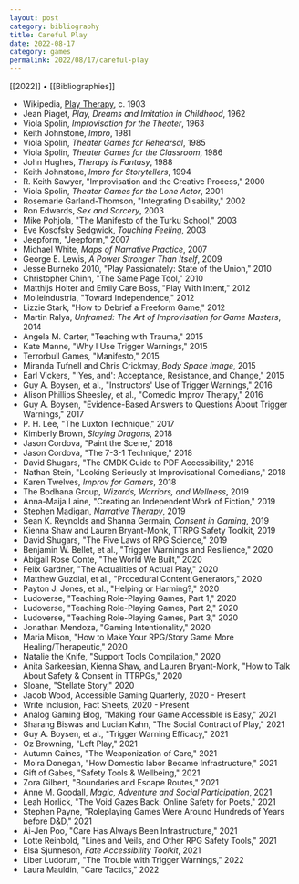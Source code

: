 ```yaml
---
layout: post
category: bibliography
title: Careful Play
date: 2022-08-17
category: games
permalink: 2022/08/17/careful-play
---
```


[[2022]] • [[Bibliographies]]

* Wikipedia, [Play Therapy](https://en.wikipedia.org/wiki/Play_therapy), c. 1903
* Jean Piaget, *Play, Dreams and Imitation in Childhood*, 1962
* Viola Spolin, *Improvisation for the Theater*, 1963
* Keith Johnstone, *Impro*, 1981
* Viola Spolin, *Theater Games for Rehearsal*, 1985
* Viola Spolin, *Theater Games for the Classroom*, 1986
* John Hughes, *Therapy is Fantasy*, 1988
* Keith Johnstone, *Impro for Storytellers*, 1994
* R. Keith Sawyer, "Improvisation and the Creative Process," 2000
* Viola Spolin, *Theater Games for the Lone Actor*, 2001
* Rosemarie Garland-Thomson, "Integrating Disability," 2002
* Ron Edwards, *Sex and Sorcery*, 2003
* Mike Pohjola, "The Manifesto of the Turku School," 2003
* Eve Kosofsky Sedgwick, *Touching Feeling*, 2003
* Jeepform, "Jeepform," 2007
* Michael White, *Maps of Narrative Practice*, 2007
* George E. Lewis, *A Power Stronger Than Itself*, 2009
* Jesse Burneko 2010, "Play Passionately: State of the Union," 2010
* Christopher Chinn, "The Same Page Tool," 2010
* Matthijs Holter and Emily Care Boss, "Play With Intent," 2012
* Molleindustria, "Toward Independence," 2012
* Lizzie Stark, "How to Debrief a Freeform Game," 2012
* Martin Ralya, *Unframed: The Art of Improvisation for Game Masters*, 2014
* Angela M. Carter, "Teaching with Trauma," 2015
* Kate Manne, "Why I Use Trigger Warnings," 2015
* Terrorbull Games, "Manifesto," 2015
* Miranda Tufnell and Chris Crickmay, *Body Space Image*, 2015
* Earl Vickers, "'Yes, and': Acceptance, Resistance, and Change," 2015
* Guy A. Boysen, et al., "Instructors' Use of Trigger Warnings," 2016
* Alison Phillips Sheesley, et al., "Comedic Improv Therapy," 2016
* Guy A. Boysen, "Evidence-Based Answers to Questions About Trigger Warnings," 2017
* P. H. Lee, "The Luxton Technique," 2017
* Kimberly Brown, *Slaying Dragons*, 2018
* Jason Cordova, "Paint the Scene," 2018
* Jason Cordova, "The 7-3-1 Technique," 2018
* David Shugars, "The GMDK Guide to PDF Accessibility," 2018
* Nathan Stein, "Looking Seriously at Improvisational Comedians," 2018
* Karen Twelves, *Improv for Gamers*, 2018
* The Bodhana Group, *Wizards, Warriors, and Wellness*, 2019
* Anna-Maija Laine, "Creating an Independent Work of Fiction," 2019
* Stephen Madigan, *Narrative Therapy*, 2019
* Sean K. Reynolds and Shanna Germain, *Consent in Gaming*, 2019
* Kienna Shaw and Lauren Bryant-Monk, TTRPG Safety Toolkit, 2019
* David Shugars, "The Five Laws of RPG Science," 2019
* Benjamin W. Bellet, et al., "Trigger Warnings and Resilience," 2020
* Abigail Rose Conte, "The World We Built," 2020
* Felix Gardner, "The Actualities of Actual Play," 2020
* Matthew Guzdial, et al., "Procedural Content Generators," 2020
* Payton J. Jones, et al., "Helping or Harming?," 2020
* Ludoverse, "Teaching Role-Playing Games, Part 1," 2020
* Ludoverse, "Teaching Role-Playing Games, Part 2," 2020
* Ludoverse, "Teaching Role-Playing Games, Part 3," 2020
* Jonathan Mendoza, "Gaming Intentionality," 2020
* Maria Mison, "How to Make Your RPG/Story Game More Healing/Therapeutic," 2020
* Natalie the Knife, "Support Tools Compilation," 2020
* Anita Sarkeesian, Kienna Shaw, and Lauren Bryant-Monk, "How to Talk About Safety & Consent in TTRPGs," 2020
* Sloane, "Stellate Story," 2020
* Jacob Wood, Accessible Gaming Quarterly, 2020 - Present
* Write Inclusion, Fact Sheets, 2020 - Present
* Analog Gaming Blog, "Making Your Game Accessible is Easy," 2021
* Sharang Biswas and Lucian Kahn, "The Social Contract of Play," 2021
* Guy A. Boysen, et al., "Trigger Warning Efficacy," 2021
* Oz Browning, "Left Play," 2021
* Autumn Caines, "The Weaponization of Care," 2021
* Moira Donegan, "How Domestic labor Became Infrastructure," 2021
* Gift of Gabes, "Safety Tools & Wellbeing," 2021
* Zora Gilbert, "Boundaries and Escape Routes," 2021
* Anne M. Goodall, *Magic, Adventure and Social Participation*, 2021
* Leah Horlick, "The Void Gazes Back: Online Safety for Poets," 2021
* Stephen Payne, "Roleplaying Games Were Around Hundreds of Years before D&D," 2021
* Ai-Jen Poo, "Care Has Always Been Infrastructure," 2021
* Lotte Reinbold, "Lines and Veils, and Other RPG Safety Tools," 2021
* Elsa Sjunneson, *Fate Accessibility Toolkit*, 2021
* Liber Ludorum, "The Trouble with Trigger Warnings," 2022
* Laura Mauldin, "Care Tactics," 2022
